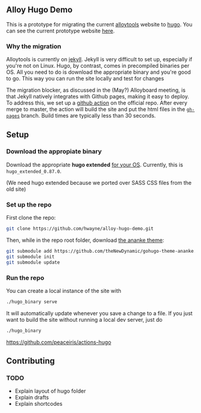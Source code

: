 ## Alloy Hugo Demo

This is a prototype for migrating the current [alloytools](http://alloytools.org/) website to [hugo](https://gohugo.io/).  You can see the current prototype website [here](https://hwayne.github.io/alloy-hugo-demo/).

### Why the migration

Alloytools is currently on [jekyll](https://jekyllrb.com/). Jekyll is very difficult to set up, especially if you're not on Linux. Hugo, by contrast, comes in precompiled binaries per OS. All you need to do is download the appropriate binary and you're good to go. This way you can run the site locally and test for changes

The migration blocker, as discussed in the (May?) Alloyboard meeting, is that Jekyll natively integrates with Github pages, making it easy to deploy. To address this, we set up a [github action](https://github.com/hwayne/alloy-hugo-demo/actions) on the official repo. After every merge to master, the action will build the site and put the html files in the [`gh-pages`](https://github.com/hwayne/alloy-hugo-demo/tree/gh-pages) branch. Build times are typically less than 30 seconds.

## Setup

### Download the appropiate binary

Download the appropriate **hugo extended** [for your OS](https://github.com/gohugoio/hugo/releases). Currently, this is `hugo_extended_0.87.0`.

(We need hugo extended because we ported over SASS CSS files from the old site)

### Set up the repo

First clone the repo:

```bash
git clone https://github.com/hwayne/alloy-hugo-demo.git
```

Then, while in the repo root folder, download [the ananke theme](https://themes.gohugo.io/themes/):


```bash
git submodule add https://github.com/theNewDynamic/gohugo-theme-ananke.git themes/ananke
git submodule init
git submodule update
```

### Run the repo

You can create a local instance of the site with 

```bash
./hugo_binary serve
```

It will automatically update whenever you save a change to a file.  If you just want to build the site without running a local dev server, just do

```bash
./hugo_binary
```
https://github.com/peaceiris/actions-hugo

## Contributing

### TODO 

* Explain layout of hugo folder
* Explain drafts
* Explain shortcodes
